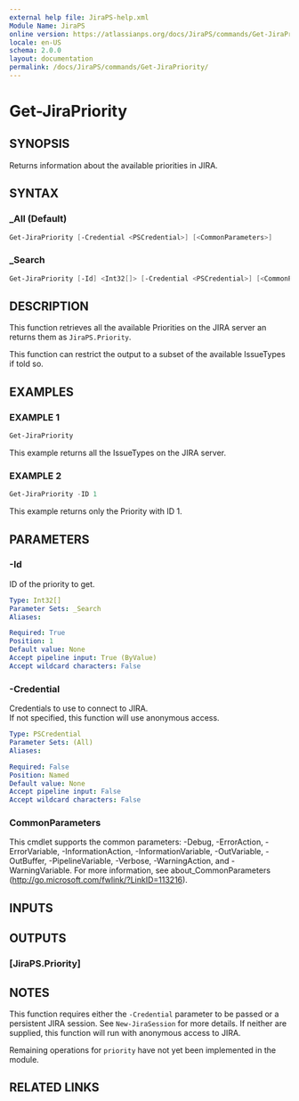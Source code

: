 ```yaml
---
external help file: JiraPS-help.xml
Module Name: JiraPS
online version: https://atlassianps.org/docs/JiraPS/commands/Get-JiraPriority/
locale: en-US
schema: 2.0.0
layout: documentation
permalink: /docs/JiraPS/commands/Get-JiraPriority/
---
```

# Get-JiraPriority

## SYNOPSIS

Returns information about the available priorities in JIRA.

## SYNTAX

### _All (Default)

```powershell
Get-JiraPriority [-Credential <PSCredential>] [<CommonParameters>]
```

### _Search

```powershell
Get-JiraPriority [-Id] <Int32[]> [-Credential <PSCredential>] [<CommonParameters>]
```

## DESCRIPTION

This function retrieves all the available Priorities on the JIRA server an returns them as `JiraPS.Priority`.

This function can restrict the output to a subset of the available IssueTypes if told so.

## EXAMPLES

### EXAMPLE 1

```powershell
Get-JiraPriority
```

This example returns all the IssueTypes on the JIRA server.

### EXAMPLE 2

```powershell
Get-JiraPriority -ID 1
```

This example returns only the Priority with ID 1.

## PARAMETERS

### -Id

ID of the priority to get.

```yaml
Type: Int32[]
Parameter Sets: _Search
Aliases:

Required: True
Position: 1
Default value: None
Accept pipeline input: True (ByValue)
Accept wildcard characters: False
```

### -Credential

Credentials to use to connect to JIRA.  
If not specified, this function will use anonymous access.

```yaml
Type: PSCredential
Parameter Sets: (All)
Aliases:

Required: False
Position: Named
Default value: None
Accept pipeline input: False
Accept wildcard characters: False
```

### CommonParameters

This cmdlet supports the common parameters: -Debug, -ErrorAction, -ErrorVariable, -InformationAction, -InformationVariable, -OutVariable, -OutBuffer, -PipelineVariable, -Verbose, -WarningAction, and -WarningVariable.
For more information, see about_CommonParameters (http://go.microsoft.com/fwlink/?LinkID=113216).

## INPUTS

## OUTPUTS

### [JiraPS.Priority]

## NOTES

This function requires either the `-Credential` parameter to be passed or a persistent JIRA session.
See `New-JiraSession` for more details.
If neither are supplied, this function will run with anonymous access to JIRA.

Remaining operations for `priority` have not yet been implemented in the module.

## RELATED LINKS
